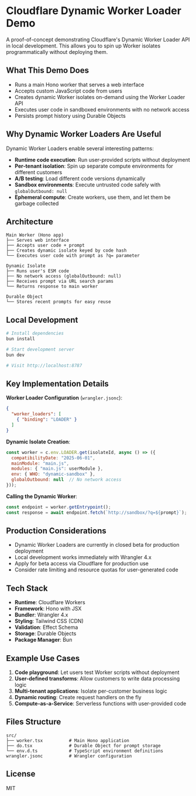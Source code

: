 # Cloudflare Dynamic Worker Loader Demo

A proof-of-concept demonstrating Cloudflare's Dynamic Worker Loader API in local development. This allows you to spin up Worker isolates programmatically without deploying them.

## What This Demo Does

- Runs a main Hono worker that serves a web interface
- Accepts custom JavaScript code from users
- Creates dynamic Worker isolates on-demand using the Worker Loader API
- Executes user code in sandboxed environments with no network access
- Persists prompt history using Durable Objects

## Why Dynamic Worker Loaders Are Useful

Dynamic Worker Loaders enable several interesting patterns:

- **Runtime code execution**: Run user-provided scripts without deployment
- **Per-tenant isolation**: Spin up separate compute environments for different customers
- **A/B testing**: Load different code versions dynamically
- **Sandbox environments**: Execute untrusted code safely with `globalOutbound: null`
- **Ephemeral compute**: Create workers, use them, and let them be garbage collected

## Architecture

```
Main Worker (Hono app)
├── Serves web interface
├── Accepts user code + prompt
├── Creates dynamic isolate keyed by code hash
└── Executes user code with prompt as ?q= parameter

Dynamic Isolate
├── Runs user's ESM code
├── No network access (globalOutbound: null)
├── Receives prompt via URL search params
└── Returns response to main worker

Durable Object
└── Stores recent prompts for easy reuse
```

## Local Development

```bash
# Install dependencies
bun install

# Start development server
bun dev

# Visit http://localhost:8787
```

## Key Implementation Details

**Worker Loader Configuration** (`wrangler.jsonc`):
```json
{
  "worker_loaders": [
    { "binding": "LOADER" }
  ]
}
```

**Dynamic Isolate Creation**:
```javascript
const worker = c.env.LOADER.get(isolateId, async () => ({
  compatibilityDate: "2025-06-01",
  mainModule: "main.js",
  modules: { "main.js": userModule },
  env: { WHO: "dynamic-sandbox" },
  globalOutbound: null  // No network access
}));
```

**Calling the Dynamic Worker**:
```javascript
const endpoint = worker.getEntrypoint();
const response = await endpoint.fetch(`http://sandbox/?q=${prompt}`);
```

## Production Considerations

- Dynamic Worker Loaders are currently in closed beta for production deployment
- Local development works immediately with Wrangler 4.x
- Apply for beta access via Cloudflare for production use
- Consider rate limiting and resource quotas for user-generated code

## Tech Stack

- **Runtime**: Cloudflare Workers
- **Framework**: Hono with JSX
- **Bundler**: Wrangler 4.x
- **Styling**: Tailwind CSS (CDN)
- **Validation**: Effect Schema
- **Storage**: Durable Objects
- **Package Manager**: Bun

## Example Use Cases

1. **Code playground**: Let users test Worker scripts without deployment
2. **User-defined transforms**: Allow customers to write data processing logic
3. **Multi-tenant applications**: Isolate per-customer business logic
4. **Dynamic routing**: Create request handlers on the fly
5. **Compute-as-a-Service**: Serverless functions with user-provided code

## Files Structure

```
src/
├── worker.tsx          # Main Hono application
├── do.tsx              # Durable Object for prompt storage
└── env.d.ts            # TypeScript environment definitions
wrangler.jsonc          # Wrangler configuration
```

## License

MIT